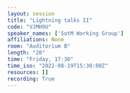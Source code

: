 ```yaml
---
layout: session
title: "Lightning talks II"
code: "VJMH9U"
speaker_names: ['SotM Working Group']
affiliations: None
room: "Auditorium B"
length: "20"
time: "Friday, 17:30"
time_iso: "2022-08-19T15:30:00Z"
resources: []
recording: True
---
```




